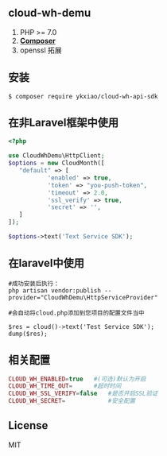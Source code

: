 ## cloud-wh-demu

1. PHP >= 7.0
2. **[Composer](https://getcomposer.org/)**
3. openssl 拓展

## 安装

```shell
$ composer require ykxiao/cloud-wh-api-sdk
```

## 在非Laravel框架中使用

```php
<?php

use CloudWhDemu\HttpClient;
$options = new CloudMonth([
   "default" => [
           'enabled' => true,
           'token' => "you-push-token",
           'timeout' => 2.0,
           'ssl_verify' => true,
           'secret' => '',
   ]
]);

$options->text('Text Service SDK');

```

## 在laravel中使用
```shell
#成功安装后执行：
php artisan vendor:publish --provider="CloudWhDemu\HttpServiceProvider"

#会自动将cloud.php添加到您项目的配置文件当中

$res = cloud()->text('Test Service SDK');
dump($res);
```

## 相关配置
```php
CLOUD_WH_ENABLED=true   #(可选)默认为开启
CLOUD_WH_TIME_OUT=      #超时时间
CLOUD_WH_SSL_VERIFY=false   #是否开启SSL验证
CLOUD_WH_SECRET=            #安全配置
```

## License

MIT